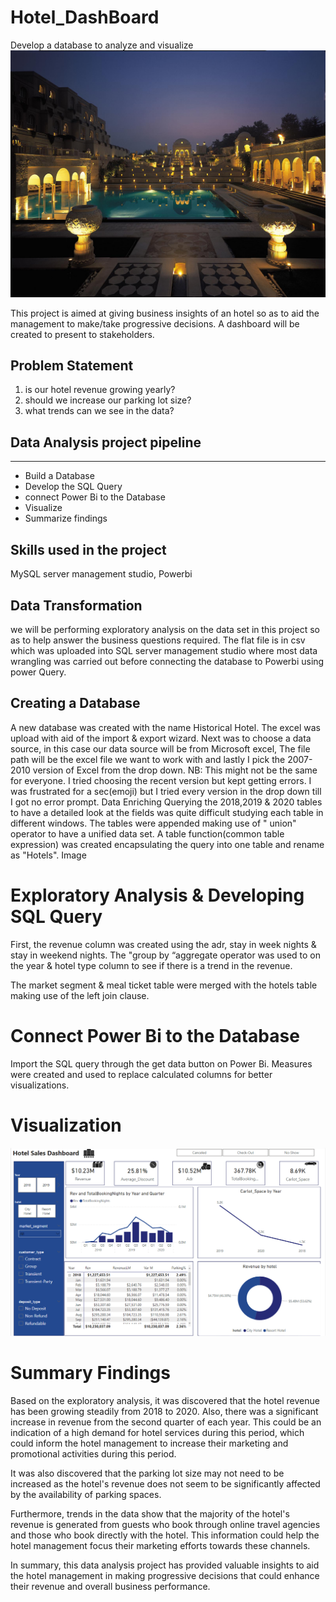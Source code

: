 # Hotel_DashBoard
Develop a database to analyze and visualize 
![](hotel_image.jpg)


This project is aimed at giving business insights of an hotel so as to aid the management to make/take progressive decisions. 
A dashboard will be created to present to stakeholders.

## Problem Statement 
1. is our hotel revenue growing yearly?
2. should we increase our parking lot size?
3. what trends can we see in the data?

## Data Analysis project pipeline
 ----
* Build a Database
* Develop the SQL Query
* connect Power Bi to the Database
* Visualize
* Summarize findings

## Skills used in the project
 MySQL server management studio, Powerbi 

## Data Transformation
   we will be performing exploratory analysis on the data set in this project so as to help answer the business questions required. The flat file is in csv which was uploaded into SQL server management studio where most data wrangling  was carried out before connecting the database to Powerbi using power Query.

## Creating a Database
A new database was created with the name Historical Hotel.
The excel was upload with aid of the import & export wizard.
Next was to choose a data source, in this case our data source will be from Microsoft excel, The file path will be the excel file we want to work with and lastly I pick the 2007-2010 version of Excel from the drop down. 
NB: This might not be the same for everyone. I tried choosing the recent version but kept getting errors. I was frustrated for a sec(emoji) but I tried every version in the drop down till I got no error prompt.
Data Enriching
Querying the 2018,2019 & 2020 tables to have a detailed look at the fields was quite difficult studying each table in different windows. The tables were appended making use of " union" operator to have a unified data set. 
A table function(common table expression) was created encapsulating the query into one table and rename as "Hotels".
Image

# Exploratory Analysis & Developing SQL Query
First, the revenue column was created using the adr, stay in week nights & stay in weekend nights.
The "group by “aggregate operator was used to on the year & hotel type column to see if there is a trend in the revenue. 

The market segment & meal ticket table were merged with the hotels table making use of the left join clause. 

# Connect Power Bi to the Database 
 
Import the SQL query through the get data button on Power Bi. 
Measures were created and used to replace calculated columns for better visualizations. 

# Visualization 
![](Dashboard.png)
# Summary Findings

Based on the exploratory analysis, it was discovered that the hotel revenue has been growing steadily from 2018 to 2020. Also, there was a significant increase in revenue from the second quarter of each year. This could be an indication of a high demand for hotel services during this period, which could inform the hotel management to increase their marketing and promotional activities during this period.

It was also discovered that the parking lot size may not need to be increased as the hotel's revenue does not seem to be significantly affected by the availability of parking spaces.

Furthermore, trends in the data show that the majority of the hotel's revenue is generated from guests who book through online travel agencies and those who book directly with the hotel. This information could help the hotel management focus their marketing efforts towards these channels.

In summary, this data analysis project has provided valuable insights to aid the hotel management in making progressive decisions that could enhance their revenue and overall business performance.

